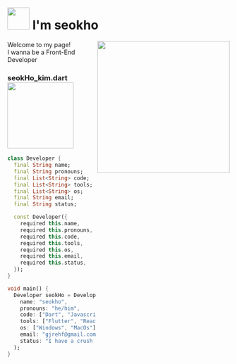 
<h1><img src="https://media.giphy.com/media/ZeLcIBH7lKfLOkaBRH/giphy.gif" width="50"> I'm seokho  </h1>


<img align='right'  src="http://mazassumnida.wtf/api/v2/generate_badge?boj=gjrehf" width="300">

Welcome to my page!<br>
I wanna be a Front-End Developer

### seokHo_kim.dart <img src="https://media.giphy.com/media/AQgnKLF0QfLzyDO538/giphy.gif" width="150" padding="0">

 
````dart
class Developer {
  final String name;
  final String pronouns;
  final List<String> code;
  final List<String> tools;
  final List<String> os;
  final String email;
  final String status;

  const Developer({
    required this.name,
    required this.pronouns,
    required this.code,
    required this.tools,
    required this.os,
    required this.email,
    required this.status,
  });
}

void main() {
  Developer seokHo = Developer(
    name: "seokho",
    pronouns: "he/him",
    code: ["Dart", "Javascript", "Typescript", "HTML", "CSS", "C++"],
    tools: ["Flutter", "React", "ReactNative", "Redux", "Styled-Components"],
    os: ["Windows", "MacOs"],
    email: "gjrehf@gmail.com",
    status: "I have a crush on Flutter",
  );
}

